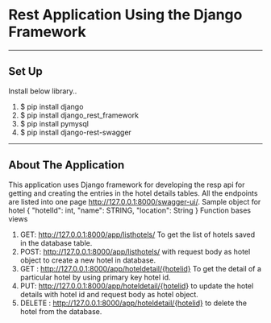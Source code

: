 # Rest Application Using the Django Framework
--------
Set Up
--------
Install below library..

1. $ pip install django
2. $ pip install django_rest_framework
3. $ pip install pymysql
4. $ pip install django-rest-swagger


-----------------------
About The Application
-----------------------
This application uses Django framework for developing the resp api for getting and creating the entries in the hotel details tables.
All the endpoints are listed into one page http://127.0.0.1:8000/swagger-ui/.
Sample object for hotel 
{
    "hotelId": int,
    "name": STRING,
    "location": String 
    }
Function bases views 
1. GET:  http://127.0.0.1:8000/app/listhotels/ To get the list of hotels saved in the database table.
2. POST:  http://127.0.0.1:8000/app/listhotels/  with request body as hotel object to create a new hotel in database.
3. GET : http://127.0.0.1:8000/app/hoteldetail/{hotelid} To get the detail of a particular hotel by using primary key hotel id.
4. PUT:  http://127.0.0.1:8000/app/hoteldetail/{hotelid} to update the hotel details with hotel id and request body as hotel object.
5. DELETE :   http://127.0.0.1:8000/app/hoteldetail/{hotelid} to delete the hotel from the database.
 
  
